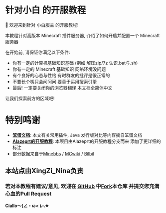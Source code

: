# 针对小白 的开服教程

👏 欢迎来到针对 小白服主 的开服教程!

本教程针对高版本 Minecraft 插件服务器, 介绍了如何开启并配置一个 Minecraft 服务器

在开始前, 请保证你满足以下条件:
- 你有一定的计算机基础知识基础 (例如 解压zip/7z 认识.bat与.sh)
- 你有一定的 Minecraft 基础知识 网络环境没问题
- 有个良好的心态与性格 有时群友的批评是很正常的
- 不要长个嘴只会问问问 要善于运用搜索引擎
- 最后! 一定要关闭你的浏览器翻译 本文档全简体中文

让我们探索前方的区域吧!


# 特别鸣谢

- **[笨蛋文档](https://nitwikit.8aka.cn/)**: 本文有关常用插件, Java 发行版对比等内容摘自笨蛋文档
- **[Alazeprt的开服教程](https://server.alazeprt.top)**: 本项目由Alazeprt的开服教程分支而来 添加了更详细的标注
- 部分数据来自于[Minebbs](https://www.minebbs.com/) / [MCwiki](https://zh.minecraft.wiki/) / [Bilbil](https://www.bilibili.com/opus/814123588232675361)


## 本站点由XingZi_Nina负责
### 若对本教程有建议/意见, 欢迎在 [GitHub](https://github.com/XingZiNina/mcserver-wiki) 中[Fork](https://github.com/new?template_name=Eazy-wiki-mc&template_owner=XingZiNina)本仓库 并提交您充满心血的Pull Request
**Ciallo～(∠・ω< )⌒★**
